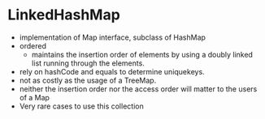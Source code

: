 # LinkedHashMap

- implementation of Map interface, subclass of HashMap
- ordered
  - maintains the insertion order of elements by using a doubly linked list running through the elements.
- rely on hashCode and equals to determine uniquekeys.
- not as costly as the usage of a TreeMap.
- neither the insertion order nor the access order will matter to the users of a Map
- Very rare cases to use this collection 
